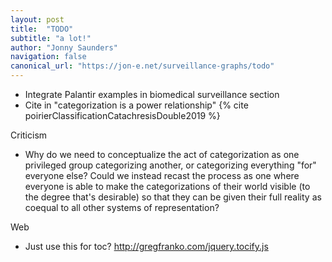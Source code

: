 ```yaml
---
layout: post
title:  "TODO"
subtitle: "a lot!"
author: "Jonny Saunders"
navigation: false
canonical_url: "https://jon-e.net/surveillance-graphs/todo"
---
```


- Integrate Palantir examples in biomedical surveillance section
- Cite in "categorization is a power relationship" {% cite poirierClassificationCatachresisDouble2019 %}

Criticism
- Why do we need to conceptualize the act of categorization as one privileged group categorizing another, or categorizing everything "for" everyone else? Could we instead recast the process as one where everyone is able to make the categorizations of their world visible (to the degree that's desirable) so that they can be given their full reality as coequal to all other systems of representation?


Web
- Just use this for toc? http://gregfranko.com/jquery.tocify.js